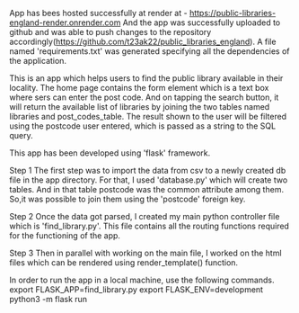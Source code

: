 App has bees hosted successfully at render at - https://public-libraries-england-render.onrender.com
And the app was successfully uploaded to github and was able to push changes to the repository accordingly(https://github.com/t23ak22/public_libraries_england).
A file named 'requirements.txt' was generated specifying all the dependencies of the application.


This is an app which helps users to find the public library available in their locality.
The home page contains the form element which is a text box where sers can enter the post code.
And on tapping the search button, it will return the available list of libraries by joining the two tables named libraries and post_codes_table.
The result shown to the user will be filtered using the postcode user entered, which is passed as a string to the SQL query.


This app has been developed using 'flask' framework.



Step 1
  The first step was to import the data from csv to a newly created db file in the app directory. For that, I used 'database.py' which will create two tables.
  And in that table postcode was the common attribute among them. So,it was possible to join them using the 'postcode' foreign key.

Step 2
  Once the data got parsed, I created my main python controller file which is 'find_library.py'.
  This file contains all the routing functions required for the functioning of the app.

Step 3 
  Then in parallel with working on the main file, I worked on the html files which can be rendered using render_template() function.

  
In order to run the app in a local machine, use the following commands.
  export FLASK_APP=find_library.py 
  export FLASK_ENV=development
  python3 -m flask run 